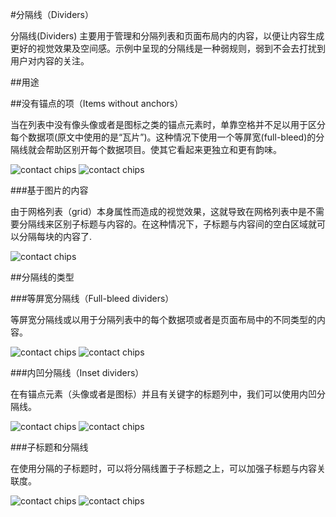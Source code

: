 #分隔线（Dividers）

分隔线(Dividers) 主要用于管理和分隔列表和页面布局内的内容，以便让内容生成更好的视觉效果及空间感。示例中呈现的分隔线是一种弱规则，弱到不会去打扰到用户对内容的关注。

##用途

##没有锚点的项（Items without anchors）


当在列表中没有像头像或者是图标之类的锚点元素时，单靠空格并不足以用于区分每个数据项(原文中使用的是“瓦片”)。这种情况下使用一个等屏宽(full-bleed)的分隔线就会帮助区别开每个数据项目。使其它看起来更独立和更有韵味。


![contact chips](images/components-dividers-items-without-anchor-1a_large_mdpi.png)
![contact chips](images/components-dividers-items-without-anchor-1b_large_mdpi.png)

###基于图片的内容

由于网格列表（grid）本身属性而造成的视觉效果，这就导致在网格列表中是不需要分隔线来区别子标题与内容的。在这种情况下，子标题与内容间的空白区域就可以分隔每块的内容了.


![contact chips](images/components-dividers-image-based-1a_large_mdpi.png)

##分隔线的类型

###等屏宽分隔线（Full-bleed dividers）


等屏宽分隔线或以用于分隔列表中的每个数据项或者是页面布局中的不同类型的内容。


![contact chips](images/components-dividers-full-bleed-1a_large_mdpi.png)
![contact chips](images/components-dividers-full-bleed-1b2_large_mdpi.png)

###内凹分隔线（Inset dividers）

在有锚点元素（头像或者是图标）并且有关键字的标题列中，我们可以使用内凹分隔线。


![contact chips](images/components-dividers-inset-1a_large_mdpi.png)
![contact chips](images/components-dividers-inset-1b_large_mdpi.png)

###子标题和分隔线

在使用分隔的子标题时，可以将分隔线置于子标题之上，可以加强子标题与内容关联度。


![contact chips](images/components-dividers-subheaders-1a_large_mdpi.png)
![contact chips](images/components-dividers-subheaders-1b_large_mdpi.png)